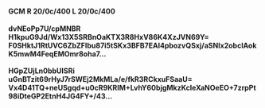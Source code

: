 #### GCM R 20/0c/400 L 20/0c/400
**dvNEoPp7U/cpMNBR**<br/>**H1kpuG9Jd/Wx13X5SRBnOaKTX3R8HxV86K4XzJVN69Y=**<br/>**F0SHktJ1RtUVC6ZbZFIbu87i5tSKx3BFB7EAl4pbozvQSxj/aSNIx2obclAokK5mwM4FeqEMOmr8oha7...**<br/><br/>
**HGpZUjLn0bbUISRi**<br/>**uGnBTzit69rHyJ7rSWEj2MkMLa/e/fkR3RCkxuFSaaU=**<br/>**Vx4D41TQ+neUSgqd+u0cR9KRIM+LvhY60bjgMkzKcleXaNOeEO+7zrpPt98iDteGP2EtnH4JG4FY+/43...**